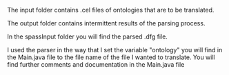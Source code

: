 The input folder contains .cel files of ontologies that are to be translated.

The output folder contains intermittent results of the parsing process. 

In the spassInput folder you will find the parsed .dfg file.

I used the parser in the way that I set the variable "ontology" you will find in the Main.java file to the file name of the file 
I wanted to translate. You will find further comments and documentation in the Main.java file